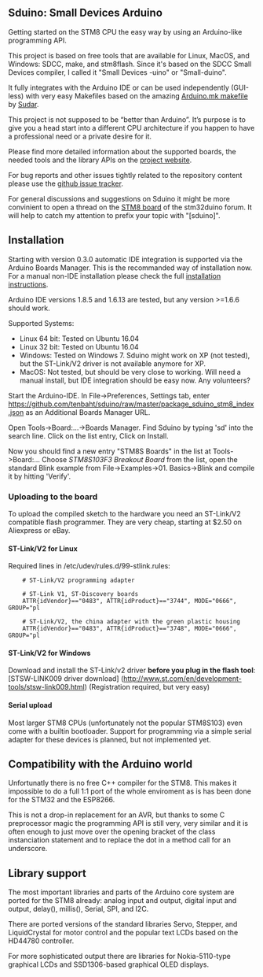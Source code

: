 ## Sduino: Small Devices Arduino

Getting started on the STM8 CPU the easy way by using an Arduino-like
programming API.

This project is based on free tools that are available for Linux, MacOS, and
Windows: SDCC, make, and stm8flash. Since it's based on the SDCC Small
Devices compiler, I called it "Small Devices -uino" or "Small-duino".

It fully integrates with the Arduino IDE or can be used
independently (GUI-less) with very easy Makefiles based on the amazing
[Arduino.mk makefile](https://github.com/sudar/Arduino-Makefile) by
[Sudar](http://sudarmuthu.com>).

This project is not supposed to be “better than Arduino”. It’s purpose
is to give you a head start into a different CPU architecture if you happen
to have a professional need or a private desire for it.

Please find more detailed information about the supported boards, the needed
tools and the library APIs on the
[project website](https://tenbaht.github.io/sduino/).

For bug reports and other issues tightly related to the repository content
please use the
[github issue tracker](https://github.com/tenbaht/sduino/issues).

For general discussions and suggestions on Sduino it might be more
convinient to open a thread on the
[STM8 board](http://stm32duino.com/viewforum.php?f=52) of the stm32duino
forum. It will help to catch my attention to prefix your topic with
"[sduino]".


## Installation

Starting with version 0.3.0 automatic IDE integration is supported via the
Arduino Boards Manager. This is the recommanded way of installation now. For
a manual non-IDE installation please check the full [installation
instructions](https://tenbaht.github.io/sduino/install/).

Arduino IDE versions 1.8.5 and 1.6.13 are tested, but any version >=1.6.6
should work.

Supported Systems:
* Linux 64 bit: Tested on Ubuntu 16.04
* Linux 32 bit: Tested on Ubuntu 16.04
* Windows: Tested on Windows 7. Sduino might work on XP (not tested), but
  the ST-Link/V2 driver is not available anymore for XP.
* MacOS: Not tested, but should be very close to working. Will need a manual
  install, but IDE integration should be easy now. Any volunteers?

Start the Arduino-IDE. In File->Preferences, Settings tab, enter
https://github.com/tenbaht/sduino/raw/master/package_sduino_stm8_index.json
as an Additional Boards Manager URL.

Open Tools->Board:...->Boards Manager. Find Sduino by typing 'sd' into
the search line. Click on the list entry, Click on Install.

Now you should find a new entry "STM8S Boards" in the list at
Tools->Board:... Choose *STM8S103F3 Breakout Board* from the list, open the
standard Blink example from File->Examples->01. Basics->Blink and compile it
by hitting 'Verify'.



### Uploading to the board

To upload the compiled sketch to the hardware you need an ST-Link/V2
compatible flash programmer. They are very cheap, starting at $2.50 on
Aliexpress or eBay.

#### ST-Link/V2 for Linux

Required lines in /etc/udev/rules.d/99-stlink.rules:

        # ST-Link/V2 programming adapter

        # ST-Link V1, ST-Discovery boards
        ATTR{idVendor}=="0483", ATTR{idProduct}=="3744", MODE="0666", GROUP="pl

        # ST-Link/V2, the china adapter with the green plastic housing
        ATTR{idVendor}=="0483", ATTR{idProduct}=="3748", MODE="0666", GROUP="pl



#### ST-Link/V2 for Windows

Download and install the ST-Link/v2 driver **before you plug in the flash
tool**: [STSW-LINK009 driver download]
(http://www.st.com/en/development-tools/stsw-link009.html) (Registration
required, but very easy)


#### Serial upload

Most larger STM8 CPUs (unfortunately not the popular STM8S103) even come
with a builtin bootloader. Support for programming via a simple serial
adapter for these devices is planned, but not implemented yet.



## Compatibility with the Arduino world

Unfortunatly there is no free C++ compiler for the STM8. This makes it
impossible to do a full 1:1 port of the whole enviroment as is has been done
for the STM32 and the ESP8266.

This is not a drop-in replacement for an AVR, but thanks to some C
preprocessor magic the programming API is still very, very similar and it is
often enough to just move over the opening bracket of the class
instanciation statement and to replace the dot in a method call for an
underscore.



## Library support

The most important libraries and parts of the Arduino core system are
ported for the STM8 already: analog input and output, digital input and
output, delay(), millis(), Serial, SPI, and I2C.

There are ported versions of the standard libraries Servo, Stepper, and
LiquidCrystal for motor control and the popular text LCDs based on the
HD44780 controller.

For more sophisticated output there are libraries for Nokia-5110-type
graphical LCDs and SSD1306-based graphical OLED displays.
